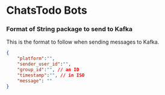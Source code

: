 # ChatsTodo Bots

### Format of String package to send to Kafka

This is the format to follow when sending messages to Kafka.

```json    
{
    "platform":"",
    "sender_user_id":"",
    "group_id":"", // an ID
    "timestamp":"", // in ISO 
    "message": ""
}
```